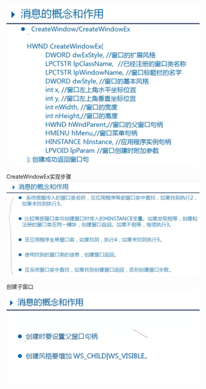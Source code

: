 ![img.png](img.png)

CreateWindowEx实现步骤
![img_1.png](img_1.png)

创建子窗口
![img_2.png](img_2.png)













